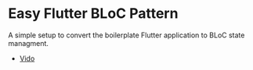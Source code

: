 # Easy Flutter BLoC Pattern

A simple setup to convert the boilerplate Flutter application to BLoC state managment.

- [Vido](https://www.youtube.com/watch?v=ChL-Q9pt0fg)
